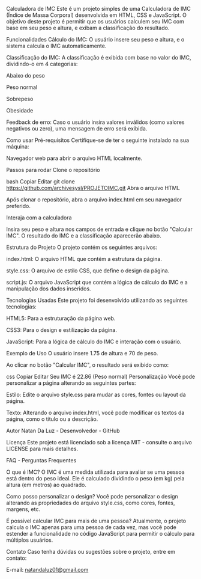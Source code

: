 Calculadora de IMC
Este é um projeto simples de uma Calculadora de IMC (Índice de Massa Corporal) desenvolvida em HTML, CSS e JavaScript. O objetivo deste projeto é permitir que os usuários calculem seu IMC com base em seu peso e altura, e exibam a classificação do resultado.

Funcionalidades
Cálculo do IMC: O usuário insere seu peso e altura, e o sistema calcula o IMC automaticamente.

Classificação do IMC: A classificação é exibida com base no valor do IMC, dividindo-o em 4 categorias:

Abaixo do peso

Peso normal

Sobrepeso

Obesidade

Feedback de erro: Caso o usuário insira valores inválidos (como valores negativos ou zero), uma mensagem de erro será exibida.

Como usar
Pré-requisitos
Certifique-se de ter o seguinte instalado na sua máquina:

Navegador web para abrir o arquivo HTML localmente.

Passos para rodar
Clone o repositório

bash
Copiar
Editar
git clone https://github.com/archivesysl/PROJETOIMC.git
Abra o arquivo HTML

Após clonar o repositório, abra o arquivo index.html em seu navegador preferido.

Interaja com a calculadora

Insira seu peso e altura nos campos de entrada e clique no botão "Calcular IMC". O resultado do IMC e a classificação aparecerão abaixo.

Estrutura do Projeto
O projeto contém os seguintes arquivos:

index.html: O arquivo HTML que contém a estrutura da página.

style.css: O arquivo de estilo CSS, que define o design da página.

script.js: O arquivo JavaScript que contém a lógica de cálculo do IMC e a manipulação dos dados inseridos.

Tecnologias Usadas
Este projeto foi desenvolvido utilizando as seguintes tecnologias:

HTML5: Para a estruturação da página web.

CSS3: Para o design e estilização da página.

JavaScript: Para a lógica de cálculo do IMC e interação com o usuário.

Exemplo de Uso
O usuário insere 1.75 de altura e 70 de peso.

Ao clicar no botão "Calcular IMC", o resultado será exibido como:

css
Copiar
Editar
Seu IMC é 22.86 (Peso normal)
Personalização
Você pode personalizar a página alterando as seguintes partes:

Estilo: Edite o arquivo style.css para mudar as cores, fontes ou layout da página.

Texto: Alterando o arquivo index.html, você pode modificar os textos da página, como o título ou a descrição.

Autor
Natan Da Luz - Desenvolvedor - GitHub

Licença
Este projeto está licenciado sob a licença MIT - consulte o arquivo LICENSE para mais detalhes.

FAQ - Perguntas Frequentes

O que é IMC? O IMC é uma medida utilizada para avaliar se uma pessoa está dentro do peso ideal. Ele é calculado dividindo o peso (em kg) pela altura (em metros) ao quadrado.

Como posso personalizar o design? Você pode personalizar o design alterando as propriedades do arquivo style.css, como cores, fontes, margens, etc.

É possível calcular IMC para mais de uma pessoa? Atualmente, o projeto calcula o IMC apenas para uma pessoa de cada vez, mas você pode estender a funcionalidade no código JavaScript para permitir o cálculo para múltiplos usuários.

Contato
Caso tenha dúvidas ou sugestões sobre o projeto, entre em contato:

E-mail: natandaluz01@gmail.com
